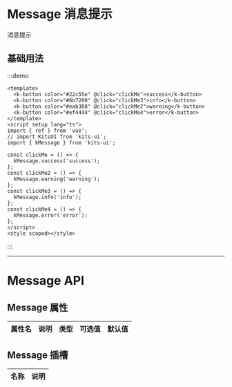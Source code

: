 # Message 消息提示

消息提示

## 基础用法

:::demo

```vue
<template>
  <k-button color="#22c55e" @click="clickMe">success</k-button>
  <k-button color="#6b7280" @click="clickMe3">info</k-button>
  <k-button color="#eab308" @click="clickMe2">warning</k-button>
  <k-button color="#ef4444" @click="clickMe4">error</k-button>
</template>
<script setup lang="ts">
import { ref } from 'vue';
// import KitsUI from 'kits-ui';
import { kMessage } from 'kits-ui';

const clickMe = () => {
  kMessage.success('success');
};
const clickMe2 = () => {
  kMessage.warning('warning');
};
const clickMe3 = () => {
  kMessage.info('info');
};
const clickMe4 = () => {
  kMessage.error('error');
};
</script>
<style scoped></style>
```

:::

---

# Message API

## Message 属性

| 属性名 | 说明 | 类型 | 可选值 | 默认值 |
| ------ | ---- | ---- | ------ | ------ |

## Message 插槽

| 名称 | 说明 |
| ---- | ---- |
